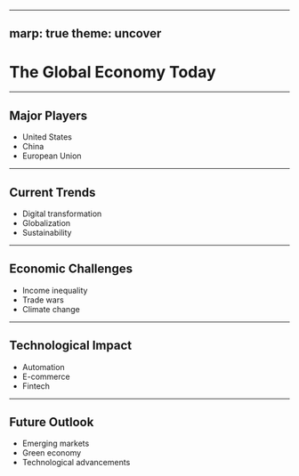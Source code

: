 
---
marp: true
theme: uncover
---

# The Global Economy Today

---

## Major Players
- United States
- China
- European Union

---

## Current Trends
- Digital transformation
- Globalization
- Sustainability

---

## Economic Challenges
- Income inequality
- Trade wars
- Climate change

---

## Technological Impact
- Automation
- E-commerce
- Fintech

---

## Future Outlook
- Emerging markets
- Green economy
- Technological advancements
